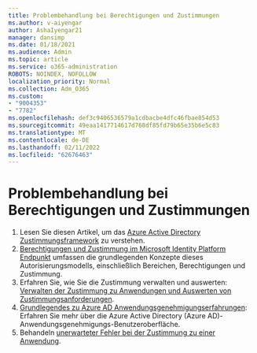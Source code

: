 ```yaml
---
title: Problembehandlung bei Berechtigungen und Zustimmungen
ms.author: v-aiyengar
author: AshaIyengar21
manager: dansimp
ms.date: 01/18/2021
ms.audience: Admin
ms.topic: article
ms.service: o365-administration
ROBOTS: NOINDEX, NOFOLLOW
localization_priority: Normal
ms.collection: Adm_O365
ms.custom:
- "9004353"
- "7782"
ms.openlocfilehash: def3c9406536579a1cdbacbe4dfc46fbae854d53
ms.sourcegitcommit: 49eaa1417714617d768df85fd79b65e35b6e5c83
ms.translationtype: MT
ms.contentlocale: de-DE
ms.lasthandoff: 02/11/2022
ms.locfileid: "62676463"
---
```

# <a name="troubleshoot-permissions-and-consents"></a>Problembehandlung bei Berechtigungen und Zustimmungen

1. Lesen Sie diesen Artikel, um das [Azure Active Directory Zustimmungsframework](https://docs.microsoft.com/azure/active-directory/develop/consent-framework) zu verstehen.
1. [Berechtigungen und Zustimmung im Microsoft Identity Platform Endpunkt](https://docs.microsoft.com/azure/active-directory/develop/v2-permissions-and-consent) umfassen die grundlegenden Konzepte dieses Autorisierungsmodells, einschließlich Bereichen, Berechtigungen und Zustimmung.
1. Erfahren Sie, wie Sie die Zustimmung verwalten und auswerten: [Verwalten der Zustimmung zu Anwendungen und Auswerten von Zustimmungsanforderungen](https://docs.microsoft.com/azure/active-directory/manage-apps/manage-consent-requests#evaluating-a-request-for-tenant-wide-admin-consent).
1. [Grundlegendes zu Azure AD Anwendungsgenehmigungserfahrungen](https://docs.microsoft.com/azure/active-directory/develop/application-consent-experience): Erfahren Sie mehr über die Azure Active Directory (Azure AD)-Anwendungsgenehmigungs-Benutzeroberfläche.
1. Behandeln [unerwarteter Fehler bei der Zustimmung zu einer Anwendung](https://docs.microsoft.com/azure/active-directory/manage-apps/application-sign-in-unexpected-user-consent-error).
